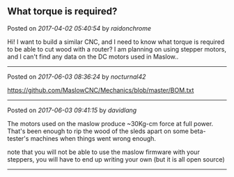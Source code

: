 ## What torque is required?
Posted on *2017-04-02 05:40:54* by *raidonchrome*

Hi! I want to build a similar CNC, and I need to know what torque is required to be able to cut wood with a router? I am planning on using stepper motors, and I can't find any data on the DC motors used in Maslow..

---

Posted on *2017-06-03 08:36:24* by *nocturnal42*

https://github.com/MaslowCNC/Mechanics/blob/master/BOM.txt

---

Posted on *2017-06-03 09:41:15* by *davidlang*

The motors used on the maslow produce ~30Kg-cm force at full power. That's been enough to rip the wood of the sleds apart on some beta-tester's machines when things went wrong enough.

note that you will not be able to use the maslow firmware with your steppers, you will have to end up writing your own (but it is all open source)

---

